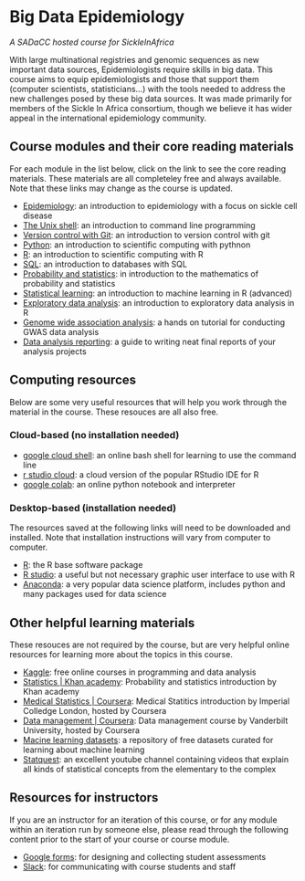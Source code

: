 Big Data Epidemiology
=====================

*A SADaCC hosted course for SickleInAfrica*

With large multinational registries and genomic sequences as new important data sources, Epidemiologists require skills in big data. This course aims to equip epidemiologists and those that support them (computer scientists, statisticians...) with the tools needed to address the new challenges posed by these big data sources. It was made primarily for members of the Sickle In Africa consortium, though we believe it has wider appeal in the international epidemiology community. 

## Course modules and their core reading materials

For each module in the list below, click on the link to see the core reading materials. These materials are all completeley free and always available. Note that these links may change as the course is updated.

* [Epidemiology](https://sickle-in-africa.github.io/bde.intro-epidemiology/): an introduction to epidemiology with a focus on sickle cell disease
* [The Unix shell](https://sickle-in-africa.github.io/bde.shell-novice/): an introduction to command line programming
* [Version control with Git](https://sickle-in-africa.github.io/bde.git-novice/): an introduction to version control with git
* [Python](https://sickle-in-africa.github.io/bde.python-novice-inflammation/): an introduction to scientific computing with pythnon
* [R](https://sickle-in-africa.github.io/bde.r-novice-inflammation/): an introduction to scientific computing with R
* [SQL](https://sickle-in-africa.github.io/bde.sql-novice-survey/): an introduction to databases with SQL
* [Probability and statistics](http://bio5495.wustl.edu/Probability/Readings/DeGroot4thEdition.pdf): in introduction to the mathematics of probability and statistics
* [Statistical learning](https://www.statlearning.com/): an introduction to machine learning in R (advanced)
* [Exploratory data analysis](https://r4ds.had.co.nz/): an introduction to exploratory data analysis in R
* [Genome wide association analysis](https://pubmed.ncbi.nlm.nih.gov/29484742/): a hands on tutorial for conducting GWAS data analysis
* [Data analysis reporting](https://bookdown.org/yihui/rmarkdown/): a guide to writing neat final reports of your analysis projects

## Computing resources

Below are some very useful resources that will help you work through the material in the course. These resouces are all also free.

### Cloud-based (no installation needed)

* [google cloud shell](https://cloud.google.com/shell): an online bash shell for learning to use the command line
* [r studio cloud](https://rstudio.cloud/): a cloud version of the popular RStudio IDE for R
* [google colab](https://colab.research.google.com/): an online python notebook and interpreter

### Desktop-based (installation needed)

The resources saved at the following links will need to be downloaded and installed. Note that installation instructions will vary from computer to computer.
* [R](https://www.r-project.org/): the R base software package
* [R studio](https://www.rstudio.com/): a useful but not necessary graphic user interface to use with R
* [Anaconda](https://www.anaconda.com/): a very popular data science platform, includes python and many packages used for data science

## Other helpful learning materials

These resouces are not required by the course, but are very helpful online resources for learning more about the topics in this course. 

* [Kaggle](https://www.kaggle.com/learn): free online courses in programming and data analysis
* [Statistics | Khan academy](https://www.khanacademy.org/math/statistics-probability): Probability and statistics introduction by Khan academy
* [Medical Statistics | Coursera](https://www.coursera.org/learn/introduction-statistics-data-analysis-public-health): Medical Statitics introduction by Imperial Colledge London, hosted by Coursera
* [Data management | Coursera](https://www.coursera.org/learn/clinical-data-management): Data management course by Vanderbilt University, hosted by Coursera
* [Macine learning datasets](https://archive.ics.uci.edu/ml/index.php): a repository of free datasets curated for learning about machine learning 
* [Statquest](https://www.youtube.com/c/joshstarmer): an excellent youtube channel containing videos that explain all kinds of statistical concepts from the elementary to the complex

## Resources for instructors

If you are an instructor for an iteration of this course, or for any module within an iteration run by someone else, please read through the following content prior to the start of your course or course module. 

* [Google forms](https://docs.google.com/forms/): for designing and collecting student assessments 
* [Slack](https://slack.com/): for communicating with course students and staff
